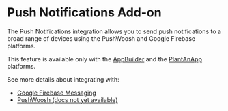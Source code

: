 # Push Notifications Add-on

The Push Notifications integration allows you to send push notifications to a broad range of devices using the PushWoosh and Google Firebase platforms.

This feature is available only with the [AppBuilder](https://www.dnnsharp.com/platform/app-builder) and the [PlantAnApp](https://www.plantanapp.com/) platforms.

See more details about integrating with:
* [Google Firebase Messaging](firebase/index.html)
* [PushWoosh (docs not yet available)](pushwoosh/index.html)
